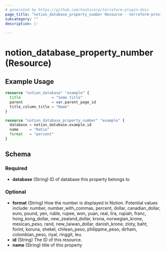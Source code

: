 ```yaml
---
# generated by https://github.com/hashicorp/terraform-plugin-docs
page_title: "notion_database_property_number Resource - terraform-provider-notion"
subcategory: ""
description: |-
  
---
```


# notion_database_property_number (Resource)



## Example Usage

```terraform
resource "notion_database" "example" {
  title              = "Some title"
  parent             = var.parent_page_id
  title_column_title = "Name"
}

resource "notion_database_property_number" "example" {
  database = notion_database.example.id
  name     = "Ratio"
  format   = "percent"
}
```

<!-- schema generated by tfplugindocs -->
## Schema

### Required

- **database** (String) ID of database this property belongs to

### Optional

- **format** (String) How the number is displayed in Notion. Potential values include: number, number_with_commas, percent, dollar, canadian_dollar, euro, pound, yen, ruble, rupee, won, yuan, real, lira, rupiah, franc, hong_kong_dollar, new_zealand_dollar, krona, norwegian_krone, mexican_peso, rand, new_taiwan_dollar, danish_krone, zloty, baht, forint, koruna, shekel, chilean_peso, philippine_peso, dirham, colombian_peso, riyal, ringgit, leu.
- **id** (String) The ID of this resource.
- **name** (String) title of this property


